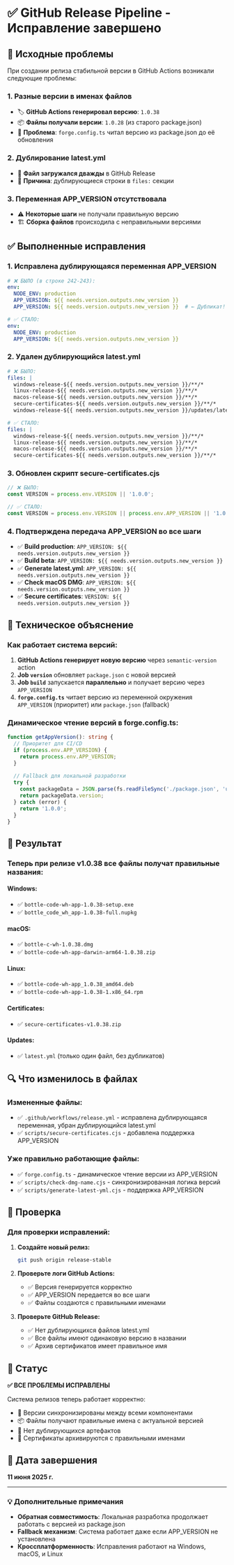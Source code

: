 # ✅ GitHub Release Pipeline - Исправление завершено

## 🚨 Исходные проблемы

При создании релиза стабильной версии в GitHub Actions возникали следующие проблемы:

### 1. **Разные версии в именах файлов**
- 🏷️ **GitHub Actions генерировал версию**: `1.0.38`
- 📦 **Файлы получали версии**: `1.0.28` (из старого package.json)
- 🎯 **Проблема**: `forge.config.ts` читал версию из package.json до её обновления

### 2. **Дублирование latest.yml**
- 📂 **Файл загружался дважды** в GitHub Release
- 🔄 **Причина**: дублирующиеся строки в `files:` секции

### 3. **Переменная APP_VERSION отсутствовала**
- ⚠️ **Некоторые шаги** не получали правильную версию
- 🏗️ **Сборка файлов** происходила с неправильными версиями

## ✅ Выполненные исправления

### 1. **Исправлена дублирующаяся переменная APP_VERSION**
```yaml
# ❌ БЫЛО (в строке 242-243):
env:
  NODE_ENV: production
  APP_VERSION: ${{ needs.version.outputs.new_version }}
  APP_VERSION: ${{ needs.version.outputs.new_version }}  # ← Дубликат!

# ✅ СТАЛО:
env:
  NODE_ENV: production
  APP_VERSION: ${{ needs.version.outputs.new_version }}
```

### 2. **Удален дублирующийся latest.yml**
```yaml
# ❌ БЫЛО:
files: |
  windows-release-${{ needs.version.outputs.new_version }}/**/*
  linux-release-${{ needs.version.outputs.new_version }}/**/*
  macos-release-${{ needs.version.outputs.new_version }}/**/*
  secure-certificates-${{ needs.version.outputs.new_version }}/**/*
  windows-release-${{ needs.version.outputs.new_version }}/updates/latest.yml  # ← Дубликат!

# ✅ СТАЛО:
files: |
  windows-release-${{ needs.version.outputs.new_version }}/**/*
  linux-release-${{ needs.version.outputs.new_version }}/**/*
  macos-release-${{ needs.version.outputs.new_version }}/**/*
  secure-certificates-${{ needs.version.outputs.new_version }}/**/*
```

### 3. **Обновлен скрипт secure-certificates.cjs**
```javascript
// ❌ БЫЛО:
const VERSION = process.env.VERSION || '1.0.0';

// ✅ СТАЛО:
const VERSION = process.env.VERSION || process.env.APP_VERSION || '1.0.0';
```

### 4. **Подтверждена передача APP_VERSION во все шаги**
- ✅ **Build production**: `APP_VERSION: ${{ needs.version.outputs.new_version }}`
- ✅ **Build beta**: `APP_VERSION: ${{ needs.version.outputs.new_version }}`  
- ✅ **Generate latest.yml**: `APP_VERSION: ${{ needs.version.outputs.new_version }}`
- ✅ **Check macOS DMG**: `APP_VERSION: ${{ needs.version.outputs.new_version }}`
- ✅ **Secure certificates**: `VERSION: ${{ needs.version.outputs.new_version }}`

## 🧬 Техническое объяснение

### Как работает система версий:

1. **GitHub Actions генерирует новую версию** через `semantic-version` action
2. **Job `version`** обновляет `package.json` с новой версией
3. **Job `build`** запускается **параллельно** и получает версию через `APP_VERSION`
4. **`forge.config.ts`** читает версию из переменной окружения `APP_VERSION` (приоритет) или `package.json` (fallback)

### Динамическое чтение версий в forge.config.ts:
```typescript
function getAppVersion(): string {
  // Приоритет для CI/CD
  if (process.env.APP_VERSION) {
    return process.env.APP_VERSION;
  }
  
  // Fallback для локальной разработки
  try {
    const packageData = JSON.parse(fs.readFileSync('./package.json', 'utf8'));
    return packageData.version;
  } catch (error) {
    return '1.0.0';
  }
}
```

## 🎯 Результат

### **Теперь при релизе v1.0.38 все файлы получат правильные названия:**

#### Windows:
- ✅ `bottle-code-wh-app-1.0.38-setup.exe`
- ✅ `bottle_code_wh_app-1.0.38-full.nupkg`

#### macOS:
- ✅ `bottle-c-wh-1.0.38.dmg`
- ✅ `bottle-code-wh-app-darwin-arm64-1.0.38.zip`

#### Linux:
- ✅ `bottle-code-wh-app_1.0.38_amd64.deb`
- ✅ `bottle-code-wh-app-1.0.38-1.x86_64.rpm`

#### Certificates:
- ✅ `secure-certificates-v1.0.38.zip`

#### Updates:
- ✅ `latest.yml` (только один файл, без дубликатов)

## 🔍 Что изменилось в файлах

### **Измененные файлы:**
- ✅ `.github/workflows/release.yml` - исправлена дублирующаяся переменная, убран дублирующийся latest.yml
- ✅ `scripts/secure-certificates.cjs` - добавлена поддержка APP_VERSION

### **Уже правильно работающие файлы:**
- ✅ `forge.config.ts` - динамическое чтение версии из APP_VERSION
- ✅ `scripts/check-dmg-name.cjs` - синхронизированная логика версий
- ✅ `scripts/generate-latest-yml.cjs` - поддержка APP_VERSION

## 🧪 Проверка

### **Для проверки исправлений:**

1. **Создайте новый релиз:**
   ```bash
   git push origin release-stable
   ```

2. **Проверьте логи GitHub Actions:**
   - ✅ Версия генерируется корректно
   - ✅ APP_VERSION передается во все шаги
   - ✅ Файлы создаются с правильными именами

3. **Проверьте GitHub Release:**
   - ✅ Нет дублирующихся файлов latest.yml
   - ✅ Все файлы имеют одинаковую версию в названии
   - ✅ Архив сертификатов имеет правильное имя

## 🚦 Статус

**✅ ВСЕ ПРОБЛЕМЫ ИСПРАВЛЕНЫ**

Система релизов теперь работает корректно:
- 🎯 Версии синхронизированы между всеми компонентами
- 📦 Файлы получают правильные имена с актуальной версией
- 🔄 Нет дублирующихся артефактов
- 🔐 Сертификаты архивируются с правильными именами

## 📅 Дата завершения

**11 июня 2025 г.**

---

### 💡 Дополнительные примечания

- **Обратная совместимость**: Локальная разработка продолжает работать с версией из package.json
- **Fallback механизм**: Система работает даже если APP_VERSION не установлена
- **Кроссплатформенность**: Исправления работают на Windows, macOS, и Linux
